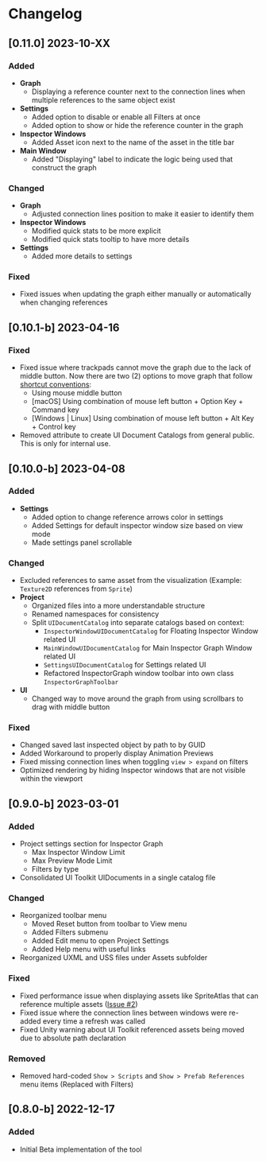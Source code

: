 # Changelog


## [0.11.0] 2023-10-XX

### Added
* **Graph**
  * Displaying a reference counter next to the connection lines when multiple references to the same object exist
* **Settings**
  * Added option to disable or enable all Filters at once
  * Added option to show or hide the reference counter in the graph
* **Inspector Windows**
  * Added Asset icon next to the name of the asset in the title bar
* **Main Window**
  * Added "Displaying" label to indicate the logic being used that construct the graph

### Changed
* **Graph**
  * Adjusted connection lines position to make it easier to identify them
* **Inspector Windows**
  * Modified quick stats to be more explicit
  * Modified quick stats tooltip to have more details
* **Settings**
  * Added more details to settings

### Fixed
* Fixed issues when updating the graph either manually or automatically when changing references

## [0.10.1-b] 2023-04-16

### Fixed
* Fixed issue where trackpads cannot move the graph due to the lack of middle button. Now there are two (2) options to move graph that follow [shortcut conventions](https://docs.unity3d.com/Manual/SceneViewNavigation.html):
    * Using mouse middle button
    * [macOS] Using combination of mouse left button + Option Key + Command key
    * [Windows | Linux] Using combination of mouse left button + Alt Key + Control key
* Removed attribute to create UI Document Catalogs from general public. This is only for internal use.

## [0.10.0-b] 2023-04-08

### Added
* **Settings**
    * Added option to change reference arrows color in settings
    * Added Settings for default inspector window size based on view mode
    * Made settings panel scrollable

### Changed
* Excluded references to same asset from the visualization (Example: `Texture2D` references from `Sprite`)
* **Project**
    * Organized files into a more understandable structure
    * Renamed namespaces for consistency
    * Split `UIDocumentCatalog` into separate catalogs based on context:
        * `InspectorWindowUIDocumentCatalog` for Floating Inspector Window related UI
        * `MainWindowUIDocumentCatalog` for Main Inspector Graph Window related UI
        * `SettingsUIDocumentCatalog` for Settings related UI
        * Refactored InspectorGraph window toolbar into own class `InspectorGraphToolbar`
* **UI**
    * Changed way to move around the graph from using scrollbars to drag with middle button

### Fixed
* Changed saved last inspected object by path to by GUID
* Added Workaround to properly display Animation Previews
* Fixed missing connection lines when toggling `view > expand` on filters
* Optimized rendering by hiding Inspector windows that are not visible within the viewport

## [0.9.0-b] 2023-03-01

### Added
- Project settings section for Inspector Graph
  - Max Inspector Window Limit
  - Max Preview Mode Limit
  - Filters by type
- Consolidated UI Toolkit UIDocuments in a single catalog file

### Changed
- Reorganized toolbar menu
  - Moved Reset button from toolbar to View menu
  - Added Filters submenu
  - Added Edit menu to open Project Settings
  - Added Help menu with useful links
- Reorganized UXML and USS files under Assets subfolder

### Fixed
- Fixed performance issue when displaying assets like SpriteAtlas that can reference multiple assets ([Issue #2](https://github.com/giantparticlegames/InspectorGraph/issues/2))
- Fixed issue where the connection lines between windows were re-added every time a refresh was called
- Fixed Unity warning about UI Toolkit referenced assets being moved due to absolute path declaration

### Removed
- Removed hard-coded `Show > Scripts` and `Show > Prefab References` menu items (Replaced with Filters)



## [0.8.0-b] 2022-12-17

### Added
- Initial Beta implementation of the tool
